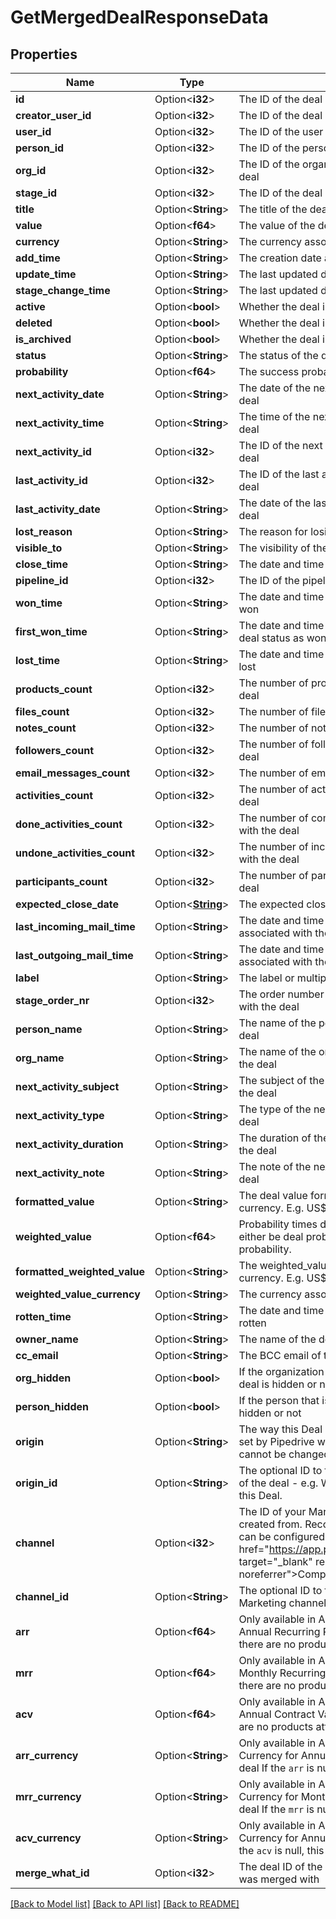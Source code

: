 # GetMergedDealResponseData

## Properties

Name | Type | Description | Notes
------------ | ------------- | ------------- | -------------
**id** | Option<**i32**> | The ID of the deal | [optional]
**creator_user_id** | Option<**i32**> | The ID of the deal creator | [optional]
**user_id** | Option<**i32**> | The ID of the user | [optional]
**person_id** | Option<**i32**> | The ID of the person associated with the deal | [optional]
**org_id** | Option<**i32**> | The ID of the organization associated with the deal | [optional]
**stage_id** | Option<**i32**> | The ID of the deal stage | [optional]
**title** | Option<**String**> | The title of the deal | [optional]
**value** | Option<**f64**> | The value of the deal | [optional]
**currency** | Option<**String**> | The currency associated with the deal | [optional]
**add_time** | Option<**String**> | The creation date and time of the deal | [optional]
**update_time** | Option<**String**> | The last updated date and time of the deal | [optional]
**stage_change_time** | Option<**String**> | The last updated date and time of the deal stage | [optional]
**active** | Option<**bool**> | Whether the deal is active or not | [optional]
**deleted** | Option<**bool**> | Whether the deal is deleted or not | [optional]
**is_archived** | Option<**bool**> | Whether the deal is archived or not | [optional]
**status** | Option<**String**> | The status of the deal | [optional]
**probability** | Option<**f64**> | The success probability percentage of the deal | [optional]
**next_activity_date** | Option<**String**> | The date of the next activity associated with the deal | [optional]
**next_activity_time** | Option<**String**> | The time of the next activity associated with the deal | [optional]
**next_activity_id** | Option<**i32**> | The ID of the next activity associated with the deal | [optional]
**last_activity_id** | Option<**i32**> | The ID of the last activity associated with the deal | [optional]
**last_activity_date** | Option<**String**> | The date of the last activity associated with the deal | [optional]
**lost_reason** | Option<**String**> | The reason for losing the deal | [optional]
**visible_to** | Option<**String**> | The visibility of the deal | [optional]
**close_time** | Option<**String**> | The date and time of closing the deal | [optional]
**pipeline_id** | Option<**i32**> | The ID of the pipeline associated with the deal | [optional]
**won_time** | Option<**String**> | The date and time of changing the deal status as won | [optional]
**first_won_time** | Option<**String**> | The date and time of the first time changing the deal status as won | [optional]
**lost_time** | Option<**String**> | The date and time of changing the deal status as lost | [optional]
**products_count** | Option<**i32**> | The number of products associated with the deal | [optional]
**files_count** | Option<**i32**> | The number of files associated with the deal | [optional]
**notes_count** | Option<**i32**> | The number of notes associated with the deal | [optional]
**followers_count** | Option<**i32**> | The number of followers associated with the deal | [optional]
**email_messages_count** | Option<**i32**> | The number of emails associated with the deal | [optional]
**activities_count** | Option<**i32**> | The number of activities associated with the deal | [optional]
**done_activities_count** | Option<**i32**> | The number of completed activities associated with the deal | [optional]
**undone_activities_count** | Option<**i32**> | The number of incomplete activities associated with the deal | [optional]
**participants_count** | Option<**i32**> | The number of participants associated with the deal | [optional]
**expected_close_date** | Option<[**String**](string.md)> | The expected close date of the deal | [optional]
**last_incoming_mail_time** | Option<**String**> | The date and time of the last incoming email associated with the deal | [optional]
**last_outgoing_mail_time** | Option<**String**> | The date and time of the last outgoing email associated with the deal | [optional]
**label** | Option<**String**> | The label or multiple labels assigned to the deal | [optional]
**stage_order_nr** | Option<**i32**> | The order number of the deal stage associated with the deal | [optional]
**person_name** | Option<**String**> | The name of the person associated with the deal | [optional]
**org_name** | Option<**String**> | The name of the organization associated with the deal | [optional]
**next_activity_subject** | Option<**String**> | The subject of the next activity associated with the deal | [optional]
**next_activity_type** | Option<**String**> | The type of the next activity associated with the deal | [optional]
**next_activity_duration** | Option<**String**> | The duration of the next activity associated with the deal | [optional]
**next_activity_note** | Option<**String**> | The note of the next activity associated with the deal | [optional]
**formatted_value** | Option<**String**> | The deal value formatted with selected currency. E.g. US$500 | [optional]
**weighted_value** | Option<**f64**> | Probability times deal value. Probability can either be deal probability or if not set, then stage probability. | [optional]
**formatted_weighted_value** | Option<**String**> | The weighted_value formatted with selected currency. E.g. US$500 | [optional]
**weighted_value_currency** | Option<**String**> | The currency associated with the deal | [optional]
**rotten_time** | Option<**String**> | The date and time of changing the deal status as rotten | [optional]
**owner_name** | Option<**String**> | The name of the deal owner | [optional]
**cc_email** | Option<**String**> | The BCC email of the deal | [optional]
**org_hidden** | Option<**bool**> | If the organization that is associated with the deal is hidden or not | [optional]
**person_hidden** | Option<**bool**> | If the person that is associated with the deal is hidden or not | [optional]
**origin** | Option<**String**> | The way this Deal was created. `origin` field is set by Pipedrive when Deal is created and cannot be changed. | [optional]
**origin_id** | Option<**String**> | The optional ID to further distinguish the origin of the deal - e.g. Which API integration created this Deal. | [optional]
**channel** | Option<**i32**> | The ID of your Marketing channel this Deal was created from. Recognized Marketing channels can be configured in your <a href=\"https://app.pipedrive.com/settings/fields\" target=\"_blank\" rel=\"noopener noreferrer\">Company settings</a>. | [optional]
**channel_id** | Option<**String**> | The optional ID to further distinguish the Marketing channel. | [optional]
**arr** | Option<**f64**> | Only available in Advanced and above plans  The Annual Recurring Revenue of the deal  Null if there are no products attached to the deal  | [optional]
**mrr** | Option<**f64**> | Only available in Advanced and above plans  The Monthly Recurring Revenue of the deal  Null if there are no products attached to the deal  | [optional]
**acv** | Option<**f64**> | Only available in Advanced and above plans  The Annual Contract Value of the deal  Null if there are no products attached to the deal  | [optional]
**arr_currency** | Option<**String**> | Only available in Advanced and above plans  The Currency for Annual Recurring Revenue of the deal  If the `arr` is null, this will also be null  | [optional]
**mrr_currency** | Option<**String**> | Only available in Advanced and above plans  The Currency for Monthly Recurring Revenue of the deal  If the `mrr` is null, this will also be null  | [optional]
**acv_currency** | Option<**String**> | Only available in Advanced and above plans  The Currency for Annual Contract Value of the deal  If the `acv` is null, this will also be null  | [optional]
**merge_what_id** | Option<**i32**> | The deal ID of the deal which the original deal was merged with | [optional]

[[Back to Model list]](../README.md#documentation-for-models) [[Back to API list]](../README.md#documentation-for-api-endpoints) [[Back to README]](../README.md)


